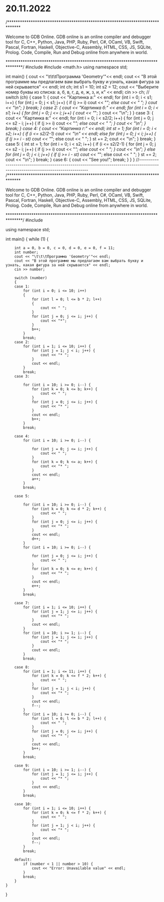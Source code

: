 # 20.11.2022
/******************************************************************************

Welcome to GDB Online.
GDB online is an online compiler and debugger tool for C, C++, Python, Java, PHP, Ruby, Perl,
C#, OCaml, VB, Swift, Pascal, Fortran, Haskell, Objective-C, Assembly, HTML, CSS, JS, SQLite, Prolog.
Code, Compile, Run and Debug online from anywhere in world.

*******************************************************************************/
#include <iostream>
#include <math.h>
using namespace std;

int main()
{
    cout << "\t\t\tПрограмма 'Geometry'"<< endl;
    cout << "В этой программе мы предлагаем вам выбрать букву и узнать, какая фигура за ней скрывается" << endl;
    int ch;
    int s1 = 10;
    int s2 = 12;
    cout << "Выберите номер буквы из списка: а, б, в, г, д, е, ж, з, и, к" << endl;
    cin >> ch;
    //
    switch (ch)
    {
    case 1:
    {
        cout << "Картинка а:" << endl;
        for (int i = 0; i < s1; i++)
        {
            for (int j = 0; j < s1; j++)
            {
                if (j >= i)
                    cout << "*";
                else
                    cout << " ";
            }
            cout << "\n";
        }
        break;
    }
    case 2:
    {
        cout << "Картинка б:" << endl;
        for (int i = 0; i < s1; i++)
        {
            for (int j = 0; j <= i; j++)
            {
                cout << "*";
            }
            cout << "\n";
        }
    }
    case 3:
    {
        cout << "Картинка в:" << endl;
        for (int i = 0; i < s2/2; i++)
        {
            for (int j = 0; j <= s2 - i; j++)
            {
                if (j >= i)
                    cout << "*";
                else
                    cout << " ";
            }
            cout << "\n";
        }
        break;
    }
    case 4:
    {
        cout << "Картинка г:" << endl;
        int st = 1;
        for (int i = 0; i < s2; i++)
        {
            if (i <= s2/2-1)
                cout << "\n" << endl;
            else
                for (int j = 0; j < i; j++)
                {
                    if (j >= i - st)
                        cout << "*";
                    else
                        cout << " ";
                }
                st += 2;
                cout << "\n";
        }
        break;
    } 
    case 5:
    {
    int st = 1;
    for (int i = 0; i < s2; i++)
    {
        if (i <= s2/2-1)
        {
            for (int j = 0; j <= s2 - i; j++)
            {
                if (j >= i)
                    cout << "*";
                else
                    cout << " ";
            }
            cout << "\n";
        }
        else
            for (int j = 0; j < i; j++)
                {
                    if (j >= i - st)
                        cout << "*";
                    else
                        cout << " ";
                }
                st += 2;
                cout << "\n";
    }
    break;
    }
    case 6:
    {
        cout << "See you!";
        break;
    }
    }
}
//----------------------------------------------------------------------------------------------------------------------------------
    /******************************************************************************

Welcome to GDB Online.
GDB online is an online compiler and debugger tool for C, C++, Python, Java, PHP, Ruby, Perl,
C#, OCaml, VB, Swift, Pascal, Fortran, Haskell, Objective-C, Assembly, HTML, CSS, JS, SQLite, Prolog.
Code, Compile, Run and Debug online from anywhere in world.

*******************************************************************************/
#include <iostream>

using namespace std;

int main()
{
    while (1) 
    {
 
        int a = 0, b = 0, c = 0, d = 0, e = 0, f = 11;
        int number;
        cout << "\t\t\tПрограмма 'Geometry'"<< endl;
        cout << "В этой программе мы предлагаем вам выбрать букву и узнать, какая фигура за ней скрывается" << endl;
        cin >> number;
        
        switch (number)
        {
        case 1:
            for (int i = 0; i <= 10; i++) 
            {
                for (int l = 0; l <= b * 2; l++) 
                {
                    cout << " ";
                }
                for (int j = 0; j <= i; j++) {
                    cout << "*";
                }
                b++;
            }
            break;
        case 2:
            for (int i = 1; i <= 10; i++) {
                for (int j = 1; j < i; j++) {
                    cout << "* ";
                }
                cout << endl;
            }
            break;
        case 3:
 
            for (int i = 10; i >= 0; i--) {
                for (int k = 0; k <= b; k++) {
                    cout << " ";
                }
                for (int j = 0; j <= i; j++) {
                    cout << "* ";
                }
                cout << endl;
                b++;
            }
            break;
 
        case 4:
            for (int i = 10; i >= 0; i--) {
 
                for (int j = 0; j <= i; j++) {
                    cout << " ";
                }
                for (int k = 0; k <= a; k++) {
                    cout << "* ";
                }
                cout << endl;
                a++;
            }
            break;
 
        case 5:
 
            for (int i = 10; i >= 0; i--) {
                for (int k = 0; k <= d * 2; k++) {
                    cout << " ";
                }
                for (int j = 0; j <= i; j++) {
                    cout << "* ";
                }
                cout << endl;
                d++;
            }
            for (int i = 10; i >= 0; i--) {
 
                for (int j = 0; j <= i; j++) {
                    cout << " ";
                }
                for (int k = 0; k <= e; k++) {
                    cout << "* ";
                }
                cout << endl;
                e++;
            }
            break;
        
        case 7:
            for (int i = 1; i <= 10; i++) {
                for (int j = 1; j <= i; j++) {
                    cout << "* ";
                }
                cout << endl;
            }
            for (int i = 10; i >= 1; i--) {
                for (int j = 1; j <= i; j++) {
                    cout << "* ";
                }
                cout << endl;
            }
            break;
 
        case 8:
            for (int i = 1; i <= 11; i++) {
                for (int k = 0; k <= f * 2; k++) {
                    cout << " ";
                }
                for (int j = 1; j < i; j++) {
                    cout << "* ";
                }
                cout << endl;
                f--;
            }
            for (int i = 10; i >= 0; i--) {
                for (int l = 0; l <= b * 2; l++) {
                    cout << " ";
                }
                for (int j = 0; j <= i; j++) {
                    cout << "* ";
                }
                cout << endl;
                b++;
            }
            break;
 
        case 9:
            for (int i = 10; i >= 1; i--) {
                for (int j = 1; j <= i; j++) {
                    cout << "* ";
                }
                cout << endl;
            }
            break;
 
        case 10:
            for (int i = 1; i <= 10; i++) {
                for (int k = 0; k <= f * 2; k++) {
                    cout << " ";
                }
                for (int j = 1; j < i; j++) {
                    cout << "* ";
                }
                cout << endl;
                f--;
            }
            break;
 
        default:
            if (number < 1 || number > 10) {
                cout << "Error: Unavailable value" << endl;
            }
            break;
        }
    }

}
